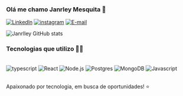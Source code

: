 ### Olá me chamo Janrley Mesquita 🤙
[![Linkedln](https://img.shields.io/badge/LinkedIn-0077B5?style=for-the-badge&logo=linkedin&logoColor=white)](www.linkedin.com/in/janrley-mesquita-196650239)
[![instagram](https://img.shields.io/badge/Instagram-E4405F?style=for-the-badge&logo=instagram&logoColor=white)](https://www.instagram.com/janrlley_mesquita/)
[![E-mail](https://img.shields.io/badge/Gmail-D14836?style=for-the-badge&logo=gmail&logoColor=white)](janrleymesquita@gmail.com)

![Janrlley GitHub stats](https://github-readme-stats.vercel.app/api?username=Janrlley&show_icons=true&theme=tokyonight)

### Tecnologias que utilizo 👨‍💻
<div style="display: inline_block"><br/>
  <img align="center" alt="typescript" src="https://img.shields.io/badge/TypeScript-007ACC?style=for-the-badge&logo=typescript&logoColor=white"/>
  <img align="center" alt="React" src="https://img.shields.io/badge/React-20232A?style=for-the-badge&logo=react&logoColor=61DAFB"/>
  <img align="center" alt="Node.js" src="https://img.shields.io/badge/Node.js-43853D?style=for-the-badge&logo=node.js&logoColor=white"/>
  <img align="center" alt="Postgres" src="https://img.shields.io/badge/PostgreSQL-316192?style=for-the-badge&logo=postgresql&logoColor=white"/>
  <img align="center" alt="MongoDB" src="https://img.shields.io/badge/MongoDB-4EA94B?style=for-the-badge&logo=mongodb&logoColor=white"/>
  <img align="center" alt="Javascript" src="https://img.shields.io/badge/JavaScript-F7DF1E?style=for-the-badge&logo=javascript&logoColor=black"/>
</div><br/>

Apaixonado por tecnologia, em busca de oportunidades! ⭐
